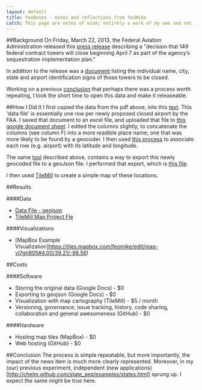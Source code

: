 ```yaml
---
layout: default
title: feoNotes - notes and reflections from feoMike
catch: This page are notes of mine; entirely a work of my own and not in any way associated with my employer.
---
```


##Background
On Friday, March 22, 2013, the Federal Aviation Administration released this [press release](http://www.faa.gov/news/press_releases/news_story.cfm?newsId=14414) describing a "decision that 149 federal contract towers will close beginning April 7 as part of the agency’s sequestration implementation plan." 

In addition to the release was a [document](http://www.faa.gov/news/media/fct_closed.pdf) listing the individual name, city, state and airport identification signs of those towers to be closed.

Working on a previous [conclusion](http://feomike.github.com/state_seq/) that perhaps there was a process worth repeating, I took the short time to open this data and make it releaseable.  


##How I Did It
I first copied the data from the pdf above, into this [text](data/faa_closed_20130322.csv).  This 'data file' is essentially one row per newly proposed closed airport by the FAA.  I saved that document to an excel file, and uploaded that file to [this google document sheet](https://docs.google.com/spreadsheet/ccc?key=0Aooxb2GcQ9ifdDRWOVBLUU1ocHRuNFRSUjNwVUZjYmc&usp=sharing).  I edited the columns slightly, to concatenate the columns (see column F) into a more readible place name; one that was more likely to be found by a geocoder.  I then used [this process](http://mapbox.com/blog/mapping-google-doc-spreadsheet/) to associate each row (e.g. airport) with its latitude and longitude.

The same [tool](http://mapbox.com/blog/mapping-google-doc-spreadsheet/) described above, contains a way to export this newly geocoded file to a geoJson file.  I performed that export, which is [this file](data/FAA_closed_20130322.geojson).

I then used [TileMill](http://mapbox.com/tilemill/) to create a simple map of these locations.


##Results

####Data
- [Data File - geojson](data/FAA_closed_20130322.geojson)
- [TileMill Map Project Fle](maps/faa_20130322.mml)

####Visualizations
- [MapBox Example Visualization]https://tiles.mapbox.com/feomike/edit/map-vl7gh805#4.00/39.21/-98.56)


##Costs

####Software
- Storing the original data (Google Docs) - $0
- Exporting to geojson (Google Docs) - $0
- Visualization with map cartography (TileMill) - $5 / month
- Versioning, governance, issue tracking, history, code sharing, collaboration and general awesomeness (GitHub) - $0

####Hardware
- Hosting map tiles (MapBox) - $0
- Web hosting (GitHub) - $0

##Conclusion
The process is simple repeatable, but more importantly, the impact of the news item is much more clearly represented.  Moreover, in my (our) previous experiment, independent (new applications)[http://chelm.github.com/state_seq/examples/states.html] sprung up.  I expect the same might be true here.
